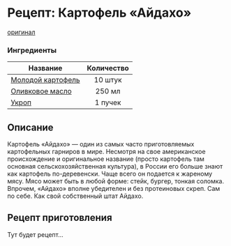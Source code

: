 # Рецепт: Картофель «Айдахо»
[оригинал](https://eda.ru/recepty/osnovnye-blyuda/kartofel-ajdaho-30625)

### Ингредиенты
| Название        	| Количество    |
| -------------   	|:-------------:|
| [Молодой картофель](Practice_3/ingredients/yang_potato.md) | 10 штук |
| [Оливковое масло](olive_oil.md)   | 250 мл 		|
| [Укроп](dill.md)			    | 1 пучек 		|

## Описание
Картофель «Айдахо» — один из самых часто приготовляемых картофельных гарниров в мире. 
Несмотря на свое американское происхождение и оригинальное название (просто картофель там основная сельскохозяйственная культура), 
в России его больше знают как картофель по-деревенски. Чаще всего он подается к жареному мясу. 
Мясо может быть в любой форме: стейк, бургер, тонкая соломка. 
Впрочем, «Айдахо» вполне убедителен и без протеиновых скреп. 
Сам по себе. Как свой собственный штат Айдахо.

## Рецепт приготовления
Тут будет рецепт...

